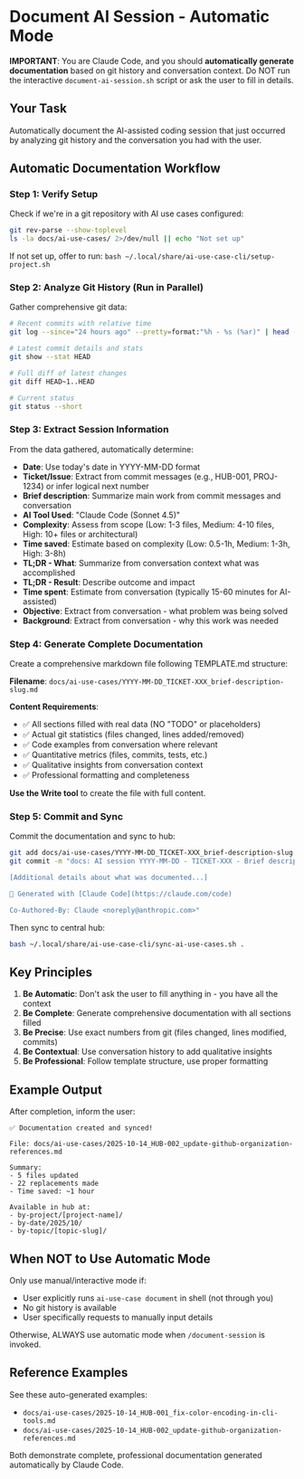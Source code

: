 # Document AI Session - Automatic Mode

**IMPORTANT**: You are Claude Code, and you should **automatically generate documentation** based on git history and conversation context. Do NOT run the interactive `document-ai-session.sh` script or ask the user to fill in details.

## Your Task

Automatically document the AI-assisted coding session that just occurred by analyzing git history and the conversation you had with the user.

## Automatic Documentation Workflow

### Step 1: Verify Setup

Check if we're in a git repository with AI use cases configured:
```bash
git rev-parse --show-toplevel
ls -la docs/ai-use-cases/ 2>/dev/null || echo "Not set up"
```

If not set up, offer to run: `bash ~/.local/share/ai-use-case-cli/setup-project.sh`

### Step 2: Analyze Git History (Run in Parallel)

Gather comprehensive git data:
```bash
# Recent commits with relative time
git log --since="24 hours ago" --pretty=format:"%h - %s (%ar)" | head -20

# Latest commit details and stats
git show --stat HEAD

# Full diff of latest changes
git diff HEAD~1..HEAD

# Current status
git status --short
```

### Step 3: Extract Session Information

From the data gathered, automatically determine:

- **Date**: Use today's date in YYYY-MM-DD format
- **Ticket/Issue**: Extract from commit messages (e.g., HUB-001, PROJ-1234) or infer logical next number
- **Brief description**: Summarize main work from commit messages and conversation
- **AI Tool Used**: "Claude Code (Sonnet 4.5)"
- **Complexity**: Assess from scope (Low: 1-3 files, Medium: 4-10 files, High: 10+ files or architectural)
- **Time saved**: Estimate based on complexity (Low: 0.5-1h, Medium: 1-3h, High: 3-8h)
- **TL;DR - What**: Summarize from conversation context what was accomplished
- **TL;DR - Result**: Describe outcome and impact
- **Time spent**: Estimate from conversation (typically 15-60 minutes for AI-assisted)
- **Objective**: Extract from conversation - what problem was being solved
- **Background**: Extract from conversation - why this work was needed

### Step 4: Generate Complete Documentation

Create a comprehensive markdown file following TEMPLATE.md structure:

**Filename**: `docs/ai-use-cases/YYYY-MM-DD_TICKET-XXX_brief-description-slug.md`

**Content Requirements**:
- ✅ All sections filled with real data (NO "TODO" or placeholders)
- ✅ Actual git statistics (files changed, lines added/removed)
- ✅ Code examples from conversation where relevant
- ✅ Quantitative metrics (files, commits, tests, etc.)
- ✅ Qualitative insights from conversation context
- ✅ Professional formatting and completeness

**Use the Write tool** to create the file with full content.

### Step 5: Commit and Sync

Commit the documentation and sync to hub:
```bash
git add docs/ai-use-cases/YYYY-MM-DD_TICKET-XXX_brief-description-slug.md
git commit -m "docs: AI session YYYY-MM-DD - TICKET-XXX - Brief description

[Additional details about what was documented...]

🤖 Generated with [Claude Code](https://claude.com/code)

Co-Authored-By: Claude <noreply@anthropic.com>"
```

Then sync to central hub:
```bash
bash ~/.local/share/ai-use-case-cli/sync-ai-use-cases.sh .
```

## Key Principles

1. **Be Automatic**: Don't ask the user to fill anything in - you have all the context
2. **Be Complete**: Generate comprehensive documentation with all sections filled
3. **Be Precise**: Use exact numbers from git (files changed, lines modified, commits)
4. **Be Contextual**: Use conversation history to add qualitative insights
5. **Be Professional**: Follow template structure, use proper formatting

## Example Output

After completion, inform the user:

```
✅ Documentation created and synced!

File: docs/ai-use-cases/2025-10-14_HUB-002_update-github-organization-references.md

Summary:
- 5 files updated
- 22 replacements made
- Time saved: ~1 hour

Available in hub at:
- by-project/[project-name]/
- by-date/2025/10/
- by-topic/[topic-slug]/
```

## When NOT to Use Automatic Mode

Only use manual/interactive mode if:
- User explicitly runs `ai-use-case document` in shell (not through you)
- No git history is available
- User specifically requests to manually input details

Otherwise, ALWAYS use automatic mode when `/document-session` is invoked.

## Reference Examples

See these auto-generated examples:
- `docs/ai-use-cases/2025-10-14_HUB-001_fix-color-encoding-in-cli-tools.md`
- `docs/ai-use-cases/2025-10-14_HUB-002_update-github-organization-references.md`

Both demonstrate complete, professional documentation generated automatically by Claude Code.
